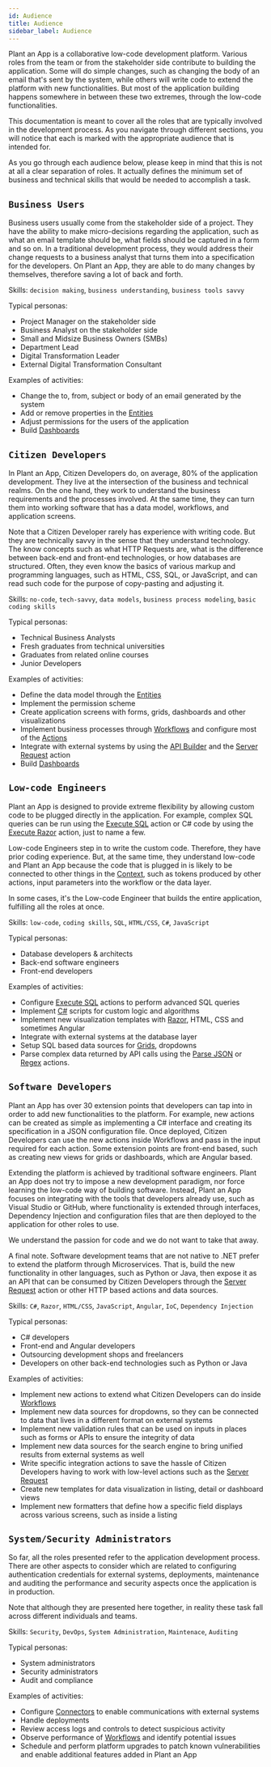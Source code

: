 ```yaml
---
id: Audience
title: Audience
sidebar_label: Audience
---
```


Plant an App is a collaborative low-code development platform. Various roles from the team or from the stakeholder side contribute to building the application. Some will do simple changes, such as changing the body of an email that's sent by the system, while others will write code to extend the platform with new functionalities. But most of the application building happens somewhere in between these two extremes, through the low-code functionalities.

This documentation is meant to cover all the roles that are typically involved in the development process. As you navigate through different sections, you will notice that each is marked with the appropriate audience that is intended for.

As you go through each audience below, please keep in mind that this is not at all a clear separation of roles. It actually defines the minimum set of business and technical skills that would be needed to accomplish a task.

## `Business Users`

Business users usually come from the stakeholder side of a project. They have the ability to make micro-decisions regarding the application, such as what an email template should be, what fields should be captured in a form and so on. In a traditional development process, they would address their change requests to a business analyst that turns them into a specification for the developers. On Plant an App, they are able to do many changes by themselves, therefore saving a lot of back and forth.

Skills: `decision making`, `business understanding`, `business tools savvy`

Typical personas:

- Project Manager on the stakeholder side
- Business Analyst on the stakeholder side
- Small and Midsize Business Owners (SMBs)
- Department Lead
- Digital Transformation Leader
- External Digital Transformation Consultant

Examples of activities:

- Change the to, from, subject or body of an email generated by the system
- Add or remove properties in the [Entities](/docs/Entities/Overview.md)
- Adjust permissions for the users of the application
- Build [Dashboards](/docs/Dashboards/Overview.md)

## `Citizen Developers`

In Plant an App, Citizen Developers do, on average, 80% of the application development. They live at the intersection of the business and technical realms. On the one hand, they work to understand the business requirements and the processes involved. At the same time, they can turn them into working software that has a data model, workflows, and application screens.

Note that a Citizen Developer rarely has experience with writing code. But they are technically savvy in the sense that they understand technology. The know concepts such as what HTTP Requests are, what is the difference between back-end and front-end technologies, or how databases are structured. Often, they even know the basics of various markup and programming languages, such as HTML, CSS, SQL, or JavaScript, and can read such code for the purpose of copy-pasting and adjusting it.  

Skills: `no-code`, `tech-savvy`, `data models`, `business process modeling`, `basic coding skills`

Typical personas:

- Technical Business Analysts
- Fresh graduates from technical universities
- Graduates from related online courses
- Junior Developers

Examples of activities:

- Define the data model through the [Entities](/docs/Entities/overview.md)
- Implement the permission scheme
- Create application screens with forms, grids, dashboards and other visualizations
- Implement business processes through [Workflows](/docs/Workflows/overview.md) and configure most of the [Actions](/docs/Actions/overview.md)
- Integrate with external systems by using the [API Builder](/docs/ApiBuilder/oveview.md) and the [Server Request](/docs/Actions/server-request.md) action
- Build [Dashboards](/docs/Dashboards/Overview.md)
  
## `Low-code Engineers`

Plant an App is designed to provide extreme flexibility by allowing custom code to be plugged directly in the application. For example, complex SQL queries can be run using the [Execute SQL](/docs/Actions/execute-sql.md) action or C# code by using the [Execute Razor](/docs/Actions/execute-razor.md) action, just to name a few.

Low-code Engineers step in to write the custom code. Therefore, they have prior coding experience. But, at the same time, they understand low-code and Plant an App because the code that is plugged in is likely to be connected to other things in the [Context](/docs/Workflows/context.md), such as tokens produced by other actions, input parameters into the workflow or the data layer.

In some cases, it's the Low-code Engineer that builds the entire application, fulfilling all the roles at once.

Skills: `low-code`, `coding skills`, `SQL`, `HTML/CSS`, `C#`, `JavaScript`

Typical personas:

- Database developers & architects
- Back-end software engineers
- Front-end developers

Examples of activities:

- Configure [Execute SQL](/docs/Actions/execute-sql.md) actions to perform advanced SQL queries
- Implement [C#](/docs/Actions/execute-razor.md) scripts for custom logic and algorithms
- Implement new visualization templates with [Razor](/docs/Actions/execute-razor.md), HTML, CSS and sometimes Angular
- Integrate with external systems at the database layer
- Setup SQL based data sources for [Grids](/docs/VisualComponents/Grids/overview.md), dropdowns
- Parse complex data returned by API calls using the [Parse JSON](/docs/Actions/parse-json.md) or [Regex](/docs/Actions/regex.md) actions.

## `Software Developers`

Plant an App has over 30 extension points that developers can tap into in order to add new functionalities to the platform. For example, new actions can be created as simple as implementing a C# interface and creating its specification in a JSON configuration file. Once deployed, Citizen Developers can use the new actions inside Workflows and pass in the input required for each action. Some extension points are front-end based, such as creating new views for grids or dashboards, which are Angular based.

Extending the platform is achieved by traditional software engineers. Plant an App does not try to impose a new development paradigm, nor force learning the low-code way of building software. Instead, Plant an App focuses on integrating with the tools that developers already use, such as Visual Studio or GitHub, where functionality is extended through interfaces, Dependency Injection and configuration files that are then deployed to the application for other roles to use. 

We understand the passion for code and we do not want to take that away.

A final note. Software development teams that are not native to .NET prefer to extend the platform through Microservices. That is, build the new functionality in other languages, such as Python or Java, then expose it as an API that can be consumed by Citizen Developers through the [Server Request](/docs/Actions/server-request.md) action or other HTTP based actions and data sources.

Skills: `C#`, `Razor`, `HTML/CSS`, `JavaScript`, `Angular`, `IoC`, `Dependency Injection`

Typical personas:

- C# developers
- Front-end and Angular developers
- Outsourcing development shops and freelancers
- Developers on other back-end technologies such as Python or Java

Examples of activities:

- Implement new actions to extend what Citizen Developers can do inside [Workflows](/docs/Workflows/overview.md)
- Implement new data sources for dropdowns, so they can be connected to data that lives in a different format on external systems
- Implement new validation rules that can be used on inputs in places such as forms or APIs to ensure the integrity of data
- Implement new data sources for the search engine to bring unified results from external systems as well
- Write specific integration actions to save the hassle of Citizen Developers having to work with low-level actions such as the [Server Request](/docs/Actions/server-request.md)
- Create new templates for data visualization in listing, detail or dashboard views
- Implement new formatters that define how a specific field displays across various screens, such as inside a listing

## `System/Security Administrators`

So far, all the roles presented refer to the application development process. There are other aspects to consider which are related to configuring authentication credentials for external systems, deployments, maintenance and auditing the performance and security aspects once the application is in production.

Note that although they are presented here together, in reality these task fall across different individuals and teams.

Skills: `Security`, `DevOps`, `System Administration`, `Maintenace`, `Auditing`

Typical personas:

- System administrators
- Security administrators
- Audit and compliance

Examples of activities:

- Configure [Connectors](/docs/Connectors/overview.md) to enable communications with external systems
- Handle deployments
- Review access logs and controls to detect suspicious activity
- Observe performance of [Workflows](/docs/Workflows/overview.md) and identify potential issues
- Schedule and perform platform upgrades to patch known vulnerabilities and enable additional features added in Plant an App
